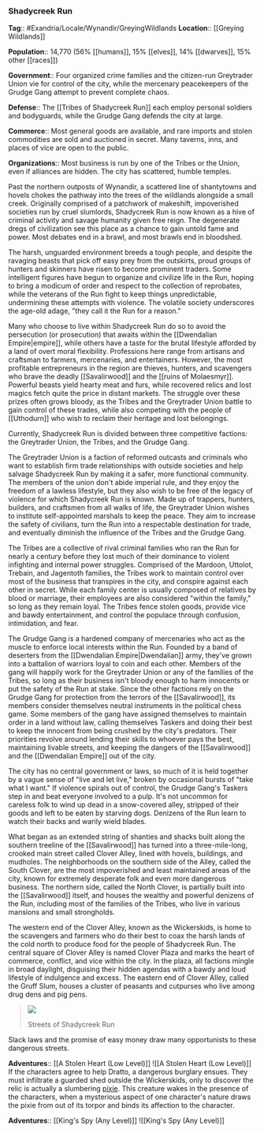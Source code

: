 ### Shadycreek Run
**Tag**:: #Exandria/Locale/Wynandir/GreyingWildlands
**Location**:: [[Greying Wildlands]]

**Population**:: 14,770 (56% [[humans]], 15% [[elves]], 14% [[dwarves]], 15% other [[races]])

**Government**:: Four organized crime families and the citizen-run Greytrader Union vie for control of the city, while the mercenary peacekeepers of the Grudge Gang attempt to prevent complete chaos.

**Defense**:: The [[Tribes of Shadycreek Run]] each employ personal soldiers and bodyguards, while the Grudge Gang defends the city at large.

**Commerce**:: Most general goods are available, and rare imports and stolen commodities are sold and auctioned in secret. Many taverns, inns, and places of vice are open to the public.

**Organizations**:: Most business is run by one of the Tribes or the Union, even if alliances are hidden. The city has scattered, humble temples.

Past the northern outposts of Wynandir, a scattered line of shantytowns and hovels chokes the pathway into the trees of the wildlands alongside a small creek. Originally comprised of a patchwork of makeshift, impoverished societies run by cruel slumlords, Shadycreek Run is now known as a hive of criminal activity and savage humanity given free reign. The degenerate dregs of civilization see this place as a chance to gain untold fame and power. Most debates end in a brawl, and most brawls end in bloodshed.

The harsh, unguarded environment breeds a tough people, and despite the ravaging beasts that pick off easy prey from the outskirts, proud groups of hunters and skinners have risen to become prominent traders. Some intelligent figures have begun to organize and civilize life in the Run, hoping to bring a modicum of order and respect to the collection of reprobates, while the veterans of the Run fight to keep things unpredictable, undermining these attempts with violence. The volatile society underscores the age-old adage, "they call it the Run for a reason."

Many who choose to live within Shadycreek Run do so to avoid the persecution (or prosecution) that awaits within the [[Dwendalian Empire|empire]], while others have a taste for the brutal lifestyle afforded by a land of overt moral flexibility. Professions here range from artisans and craftsman to farmers, mercenaries, and entertainers. However, the most profitable entrepreneurs in the region are thieves, hunters, and scavengers who brave the deadly [[Savalirwood]] and the [[ruins of Molaesmyr]]. Powerful beasts yield hearty meat and furs, while recovered relics and lost magics fetch quite the price in distant markets. The struggle over these prizes often grows bloody, as the Tribes and the Greytrader Union battle to gain control of these trades, while also competing with the people of [[Uthodurn]] who wish to reclaim their heritage and lost belongings.

Currently, Shadycreek Run is divided between three competitive factions: the Greytrader Union, the Tribes, and the Grudge Gang.

The Greytrader Union is a faction of reformed outcasts and criminals who want to establish firm trade relationships with outside societies and help salvage Shadycreek Run by making it a safer, more functional community. The members of the union don't abide imperial rule, and they enjoy the freedom of a lawless lifestyle, but they also wish to be free of the legacy of violence for which Shadycreek Run is known. Made up of trappers, hunters, builders, and craftsmen from all walks of life, the Greytrader Union wishes to institute self-appointed marshals to keep the peace. They aim to increase the safety of civilians, turn the Run into a respectable destination for trade, and eventually diminish the influence of the Tribes and the Grudge Gang.

The Tribes are a collective of rival criminal families who ran the Run for nearly a century before they lost much of their dominance to violent infighting and internal power struggles. Comprised of the Mardoon, Uttolot, Trebain, and Jagentoth families, the Tribes work to maintain control over most of the business that transpires in the city, and conspire against each other in secret. While each family center is usually composed of relatives by blood or marriage, their employees are also considered "within the family," so long as they remain loyal. The Tribes fence stolen goods, provide vice and bawdy entertainment, and control the populace through confusion, intimidation, and fear.

The Grudge Gang is a hardened company of mercenaries who act as the muscle to enforce local interests within the Run. Founded by a band of deserters from the [[Dwendalian Empire|Dwendalian]] army, they've grown into a battalion of warriors loyal to coin and each other. Members of the gang will happily work for the Greytrader Union or any of the families of the Tribes, so long as their business isn't bloody enough to harm innocents or put the safety of the Run at stake. Since the other factions rely on the Grudge Gang for protection from the terrors of the [[Savalirwood]], its members consider themselves neutral instruments in the political chess game. Some members of the gang have assigned themselves to maintain order in a land without law, calling themselves Taskers and doing their best to keep the innocent from being crushed by the city's predators. Their priorities revolve around lending their skills to whoever pays the best, maintaining livable streets, and keeping the dangers of the [[Savalirwood]] and the [[Dwendalian Empire]] out of the city.

The city has no central government or laws, so much of it is held together by a vague sense of "live and let live," broken by occasional bursts of "take what I want." If violence spirals out of control, the Grudge Gang's Taskers step in and beat everyone involved to a pulp. It's not uncommon for careless folk to wind up dead in a snow-covered alley, stripped of their goods and left to be eaten by starving dogs. Denizens of the Run learn to watch their backs and warily wield blades.

What began as an extended string of shanties and shacks built along the southern treeline of the [[Savalirwood]] has turned into a three-mile-long, crooked main street called Clover Alley, lined with hovels, buildings, and mudholes. The neighborhoods on the southern side of the Alley, called the South Clover, are the most impoverished and least maintained areas of the city, known for extremely desperate folk and even more dangerous business. The northern side, called the North Clover, is partially built into the [[Savalirwood]] itself, and houses the wealthy and powerful denizens of the Run, including most of the families of the Tribes, who live in various mansions and small strongholds.

The western end of the Clover Alley, known as the Wickerskids, is home to the scavengers and farmers who do their best to coax the harsh lands of the cold north to produce food for the people of Shadycreek Run. The central square of Clover Alley is named Clover Plaza and marks the heart of commerce, conflict, and vice within the city. In the plaza, all factions mingle in broad daylight, disguising their hidden agendas with a bawdy and loud lifestyle of indulgence and excess. The eastern end of Clover Alley, called the Gruff Slum, houses a cluster of peasants and cutpurses who live among drug dens and pig pens.

> ![](https://media.dndbeyond.com/compendium-images/egtw/yDOyqyOocErRgYJK/03-15.png)
> 
> Streets of Shadycreek Run

Slack laws and the promise of easy money draw many opportunists to these dangerous streets.

**Adventures**:: [[A Stolen Heart (Low Level)]]
![[A Stolen Heart (Low Level)]]
If the characters agree to help Dratto, a dangerous burglary ensues. They must infiltrate a guarded shed outside the Wickerskids, only to discover the relic is actually a slumbering [pixie](https://www.dndbeyond.com/monsters/pixie). This creature wakes in the presence of the characters, when a mysterious aspect of one character's nature draws the pixie from out of its torpor and binds its affection to the character.

**Adventures**:: [[King's Spy (Any Level)]]
![[King's Spy (Any Level)]]